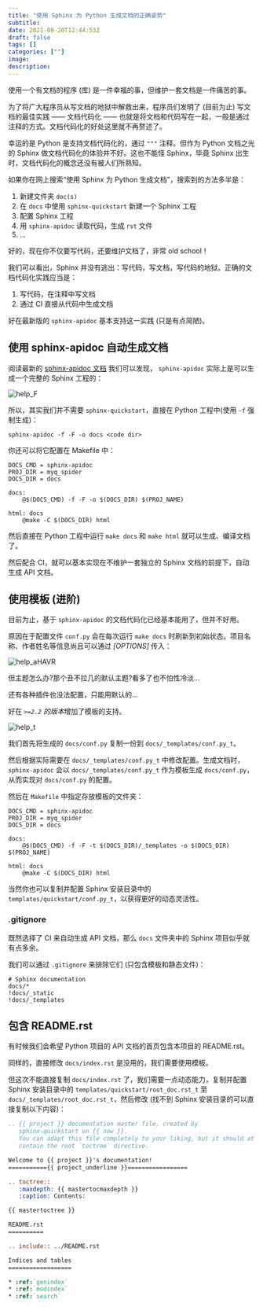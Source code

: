 ```yaml
---
title: "使用 Sphinx 为 Python 生成文档的正确姿势"
subtitle: 
date: 2021-09-20T12:44:53Z
draft: false
tags: []
categories: [""]
image: 
description: 
---
```


<!-- 
![](https://mogeko.github.io/blog-images/r/087/)
{{< spoiler >}}{{< /spoiler >}}
&emsp;&emsp;
 -->

使用一个有文档的程序 (库) 是一件幸福的事，但维护一套文档是一件痛苦的事。

为了将广大程序员从写文档的地狱中解救出来，程序员们发明了 (目前为止) 写文档的最佳实践 —— 文档代码化 —— 也就是将文档和代码写在一起，一般是通过注释的方式。文档代码化的好处这里就不再赘述了。

幸运的是 Python 是支持文档代码化的，通过 `"""` 注释。但作为 Python 文档之光的 Sphinx 做文档代码化的体验并不好。这也不能怪 Sphinx，毕竟 Sphinx 出生时，文档代码化的概念还没有被人们所熟知。

如果你在网上搜索“使用 Sphinx 为 Python 生成文档”，搜索到的方法多半是：

1. 新建文件夹 `doc(s)`
2. 在 `docs` 中使用 `sphinx-quickstart` 新建一个 Sphinx 工程
3. 配置 Sphinx 工程
4. 用 `sphinx-apidoc` 读取代码，生成 `rst` 文件
5. ...

好的，现在你不仅要写代码，还要维护文档了，非常 old school！

我们可以看出，Sphinx 并没有逃出：写代码，写文档，写代码的地狱。正确的文档代码化实践应当是：

1. 写代码，在注释中写文档
2. 通过 CI 直接从代码中生成文档

好在最新版的 `sphinx-apidoc` 基本支持这一实践 (只是有点简陋)。

## 使用 sphinx-apidoc 自动生成文档

阅读最新的 [sphinx-apidoc 文档](https://www.sphinx-doc.org/zh_CN/latest/man/sphinx-apidoc.html) 我们可以发现， `sphinx-apidoc` 实际上是可以生成一个完整的 Sphinx 工程的：

![help_F](https://mogeko.github.io/blog-images/r/087/help_F.png)

所以，其实我们并不需要 `sphinx-quickstart`，直接在 Python 工程中(使用 `-f` 强制生成)：

```shell
sphinx-apidoc -f -F -o docs <code dir>
```

你还可以将它配置在 Makefile 中：

```make
DOCS_CMD = sphinx-apidoc
PROJ_DIR = myq_spider
DOCS_DIR = docs

docs:
	@$(DOCS_CMD) -f -F -o $(DOCS_DIR) $(PROJ_NAME)

html: docs
	@make -C $(DOCS_DIR) html
```

然后直接在 Python 工程中运行 `make docs` 和 `make html` 就可以生成、编译文档了。

然后配合 CI，就可以基本实现在不维护一套独立的 Sphinx 文档的前提下，自动生成 API 文档。

## 使用模板 (进阶)

目前为止，基于 `sphinx-apidoc` 的文档代码化已经基本能用了，但并不好用。

原因在于配置文件 `conf.py` 会在每次运行 `make docs` 时刷新到初始状态。项目名称、作者姓名等信息尚且可以通过 *[OPTIONS]* 传入：

![help_aHAVR](https://mogeko.github.io/blog-images/r/087/help_aHAVR.png)

但主题怎么办?那个丑不拉几的默认主题?看多了也不怕性冷淡...

还有各种插件也没法配置，只能用默认的...

好在 *`>=2.2` 的版本*增加了模板的支持。

![help_t](https://mogeko.github.io/blog-images/r/087/help_t.png)

我们首先将生成的 `docs/conf.py` 复制一份到 `docs/_templates/conf.py_t`。

然后根据实际需要在 `docs/_templates/conf.py_t` 中修改配置。生成文档时，`sphinx-apidoc` 会以 `docs/_templates/conf.py_t` 作为模板生成 `docs/conf.py`，从而实现对 `docs/conf.py` 的配置。

然后在 `Makefile` 中指定存放模板的文件夹：

```make
DOCS_CMD = sphinx-apidoc
PROJ_DIR = myq_spider
DOCS_DIR = docs

docs:
	@$(DOCS_CMD) -f -F -t $(DOCS_DIR)/_templates -o $(DOCS_DIR) $(PROJ_NAME)

html: docs
	@make -C $(DOCS_DIR) html
```

当然你也可以复制并配置 Sphinx 安装目录中的 `templates/quickstart/conf.py_t`，以获得更好的动态灵活性。

### .gitignore

既然选择了 CI 来自动生成 API 文档，那么 `docs` 文件夹中的 Sphinx 项目似乎就有点多余。

我们可以通过 `.gitignore` 来排除它们 (只包含模板和静态文件)：

```shell
# Sphinx documentation
docs/*
!docs/_static
!docs/_templates
```

## 包含 README.rst

有时候我们会希望 Python 项目的 API 文档的首页包含本项目的 README.rst。

同样的，直接修改 `docs/index.rst` 是没用的，我们需要使用模板。

但这次不能直接复制 `docs/index.rst` 了，我们需要一点动态能力，复制并配置 Sphinx 安装目录中的 `templates/quickstart/root_doc.rst_t` 至 `docs/_templates/root_doc.rst_t`，然后修改 (找不到 Sphinx 安装目录的可以直接复制以下内容)：

```rst
.. {{ project }} documentation master file, created by
   sphinx-quickstart on {{ now }}.
   You can adapt this file completely to your liking, but it should at least
   contain the root `toctree` directive.

Welcome to {{ project }}'s documentation!
==========={{ project_underline }}=================

.. toctree::
   :maxdepth: {{ mastertocmaxdepth }}
   :caption: Contents:

{{ mastertoctree }}

README.rst
==========

.. include:: ../README.rst

Indices and tables
==================

* :ref:`genindex`
* :ref:`modindex`
* :ref:`search`


```
